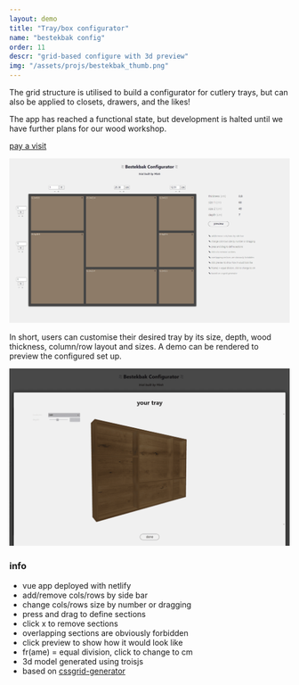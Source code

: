 ```yaml
---
layout: demo
title: "Tray/box configurator"
name: "bestekbak config"
order: 11
descr: "grid-based configure with 3d preview"
img: "/assets/projs/bestekbak_thumb.png"
---
```


The grid structure is utilised to build a configurator for cutlery trays, but can also be applied to closets, drawers, and the likes!

The app has reached a functional state, but development is halted until we have further plans for our wood workshop.

<p class="demo_link"><a href="https://bestekbak-config.netlify.app/" target="_blank">pay a visit</a></p>

![](/assets/proj_scr/bestekbak2.png)


In short, users can customise their desired tray by its size, depth, wood thickness, column/row layout and sizes. A demo can be rendered to preview the configured set up.


![](/assets/proj_scr/bestekbak.png)

### info

- vue app deployed with netlify
- add/remove cols/rows by side bar
- change cols/rows size by number or dragging
- press and drag to define sections
- click x to remove sections
- overlapping sections are obviously forbidden
- click preview to show how it would look like
- fr(ame) = equal division, click to change to cm
- 3d model generated using troisjs
- based on [cssgrid-generator](https://cssgrid-generator.netlify.app/)

